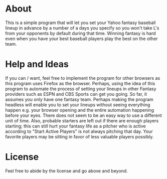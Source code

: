 # About
This is a simple program that will let you set your Yahoo fantasy baseball lineup in advance by a number of a days you specify so you won't take L's from your opponents by default during that time.  Winning fantasy is hard even when you have your
best baseball players play the best on the other team. 

# Help and Ideas
If you can / want, feel free to implement the program for other browsers as this program uses Firefox as the browser.  Perhaps, using the idea of this program to automate the process of setting your lineups in other Fantasy providers such as ESPN and CBS Sports can get you going.  So far, it assumes you only have one fantasy team.  Perhaps making the program headless will enable you
to set your lineups without seeing everything happen e.g. your browser opening and the entire automation happening before your eyes.  There does not seem to be an easy way
to use a different unit of time. Also, probable starters are left out if there are enough players starting; this can still hurt your fantasy life as a pitcher who is active
according to "Start Active Players" is not always pitching that day.  Your favorite players may be sitting in favor of less valuable players possibly.

# License
Feel free to abide by the license and go above and beyond.